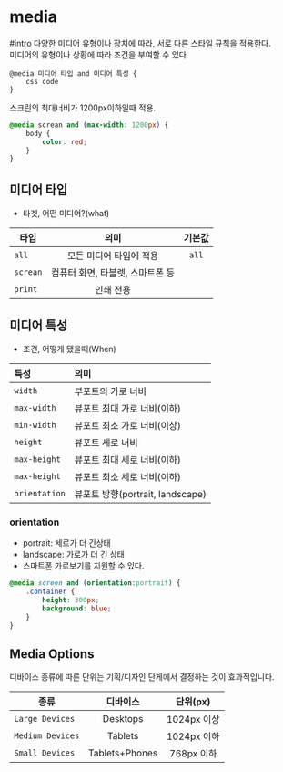 # media

#intro
다양한 미디어 유형이나 장치에 따라, 서로 다른 스타일 규칙을 적용한다.  
미디어의 유형이나 상황에 따라 조건을 부여할 수 있다. 

```
@media 미디어 타입 and 미디어 특성 {
    css code
}
```

스크린의 최대너비가 1200px이하일때 적용.
```css
@media screan and (max-width: 1200px) {
    body {
        color: red;
    }
}
```

## 미디어 타입
- 타겟, 어떤 미디어?(what)

| 타입 | 의미 | 기본값 |
|------|:----:|:-------: |
| `all` | 모든 미디어 타입에 적용 | `all` |
| `screan` | 컴퓨터 화면, 타블렛, 스마트폰 등 |  |
| `print` | 인쇄 전용 |  |

## 미디어 특성
- 조건, 어떻게 됐을때(When)

| 특성 | 의미 |  
|:------|:----|
| `width`       | 부포트의 가로 너비 |
| `max-width`   | 뷰포트 최대 가로 너비(이하) |
| `min-width`   | 뷰포트 최소 가로 너비(이상) |
| `height`      | 뷰포트 세로 너비   |
| `max-height`  | 뷰포트 최대 세로 너비(이하)  |
| `max-height`  | 뷰포트 최소 세로 너비(이하)   |
| `orientation` | 뷰포트 방향(portrait, landscape)   |


### orientation
- portrait: 세로가 더 긴상태
- landscape: 가로가 더 긴 상태
- 스마트폰 가로보기를 지원할 수 있다.   

```css
@media screen and (orientation:portrait) {
    .container {
        height: 300px;
        background: blue;
    }
}
```

## Media Options
디바이스 종류에 따른 단위는 기획/디자인 단게에서 결정하는 것이 효과적입니다.  

| 종류 | 디바이스 | 단위(px) |
|------|:----:|:-------: |
| `Large Devices`   | Desktops | 1024px 이상 |
| `Medium Devices`  | Tablets | 1024px 이하 |
| `Small Devices`   | Tablets+Phones  | 768px 이하 |